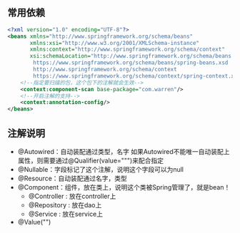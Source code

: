 ## 常用依赖
```xml
<?xml version="1.0" encoding="UTF-8"?>
<beans xmlns="http://www.springframework.org/schema/beans"
       xmlns:xsi="http://www.w3.org/2001/XMLSchema-instance"
       xmlns:context="http://www.springframework.org/schema/context"
       xsi:schemaLocation="http://www.springframework.org/schema/beans
        https://www.springframework.org/schema/beans/spring-beans.xsd
        http://www.springframework.org/schema/context
        https://www.springframework.org/schema/context/spring-context.xsd">
    <!--指定要扫描的包，这个包下的注解就会生效-->
    <context:component-scan base-package="com.warren"/>
    <!--开启注解的支持-->
    <context:annotation-config/>
</beans>
```

## 注解说明
- @Autowired：自动装配通过类型，名字
    如果Autowired不能唯一自动装配上属性，则需要通过@Qualifier(value=""")来配合指定
- @Nullable：字段标记了这个注解，说明这个字段可以为null
- @Resource：自动装配通过名字，类型
- @Component：组件，放在类上，说明这个类被Spring管理了，就是bean！
    + @Controller   : 放在controller上
    + @Repository   : 放在dao上
    + @Service      : 放在service上
- @Value("")